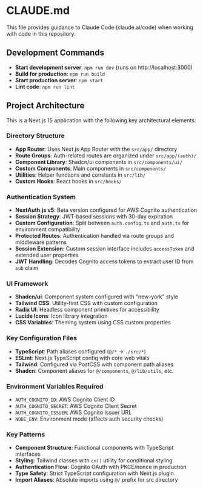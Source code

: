 # CLAUDE.md

This file provides guidance to Claude Code (claude.ai/code) when working with code in this repository.

## Development Commands

- **Start development server**: `npm run dev` (runs on http://localhost:3000)
- **Build for production**: `npm run build`
- **Start production server**: `npm start`
- **Lint code**: `npm run lint`

## Project Architecture

This is a Next.js 15 application with the following key architectural elements:

### Directory Structure
- **App Router**: Uses Next.js App Router with the `src/app/` directory
- **Route Groups**: Auth-related routes are organized under `src/app/(auth)/`
- **Component Library**: Shadcn/ui components in `src/components/ui/`
- **Custom Components**: Main components in `src/components/`
- **Utilities**: Helper functions and constants in `src/lib/`
- **Custom Hooks**: React hooks in `src/hooks/`

### Authentication System
- **NextAuth.js v5**: Beta version configured for AWS Cognito authentication
- **Session Strategy**: JWT-based sessions with 30-day expiration
- **Custom Configuration**: Split between `auth.config.ts` and `auth.ts` for environment compatibility
- **Protected Routes**: Authentication handled via route groups and middleware patterns
- **Session Extension**: Custom session interface includes `accessToken` and extended user properties
- **JWT Handling**: Decodes Cognito access tokens to extract user ID from `sub` claim

### UI Framework
- **Shadcn/ui**: Component system configured with "new-york" style
- **Tailwind CSS**: Utility-first CSS with custom configuration
- **Radix UI**: Headless component primitives for accessibility
- **Lucide Icons**: Icon library integration
- **CSS Variables**: Theming system using CSS custom properties

### Key Configuration Files
- **TypeScript**: Path aliases configured (`@/*` → `./src/*`)
- **ESLint**: Next.js TypeScript config with core web vitals
- **Tailwind**: Configured via PostCSS with component path aliases
- **Shadcn**: Component aliases for `@/components`, `@/lib/utils`, etc.

### Environment Variables Required
- `AUTH_COGNITO_ID`: AWS Cognito Client ID
- `AUTH_COGNITO_SECRET`: AWS Cognito Client Secret  
- `AUTH_COGNITO_ISSUER`: AWS Cognito Issuer URL
- `NODE_ENV`: Environment mode (affects auth security checks)

### Key Patterns
- **Component Structure**: Functional components with TypeScript interfaces
- **Styling**: Tailwind classes with `cn()` utility for conditional styling
- **Authentication Flow**: Cognito OAuth with PKCE/nonce in production
- **Type Safety**: Strict TypeScript configuration with Next.js plugin
- **Import Aliases**: Absolute imports using `@/` prefix for src directory